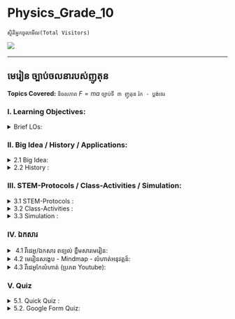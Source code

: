 # Physics_Grade_10

`ស្ថិតិអ្នកចូលមើល(Total Visitors)`
<br>

![](https://komarev.com/ghpvc/?username=Physics-Grade-10&style=flat&color=blueviolet)

---
## មេរៀន ច្បាប់ចលនារបស់ញូតុន
**Topics Covered:** `និចលភាព` $F = ma$ `ច្បាប់ទី ៣ ញូតុន` `រ៉ក - ប្លង់ទេរ` 
<br>

### I. Learning Objectives: 

<details>
  <summary> Brief LOs:</summary>
  <br/>

<!--START_SECTION:activity-->

- Understand Newton's first law of motion and its implications
- Explain Newton's second law of motion and apply it to calculate force, mass, and acceleration
- Comprehend Newton's third law of motion and analyze action-reaction pairs
- Apply Newton's laws to real-world scenarios and practical applications
- Develop problem-solving skills using Newton's laws of motion

  
<!--END_SECTION:activity-->
</details> 

### II. Big Idea / History / Applications: 

<details>
  <summary> 2.1 Big Idea:</summary>
  <br/>

<!--START_SECTION:activity-->

#### Big Ideas of Newton’s Laws of Motion:  
Newton’s Laws of Motion revolutionized the way we understand the physical world, providing a framework for almost everything in mechanics—from the motion of planets to why a soccer ball rolls across the field. These laws unlock the secrets behind movement, forces, and interactions, forming the foundation of physics. 

######  First Law (Law of Inertia):  
Imagine pushing a shopping cart—without a push, it stays still. Newton’s first law explains that objects resist changes to their state of motion. This law reveals why things don't just move on their own: an object at rest stays at rest, and an object in motion stays in motion unless acted upon by an outside force. It's like a hidden rule that governs all movement around us, from a parked car to a drifting skateboard.

######  Second Law ($ F=ma $): 
Ever wonder why heavier objects are harder to push? Newton’s second law explains how force and mass interact. The acceleration of an object depends on how much force you apply and the object’s mass. This law is why race cars are light—they can speed up quickly because they don't have much mass to push against the force.

######  Third Law (Action-Reaction): 
If you've ever jumped off a boat and watched it drift away, you’ve experienced Newton’s third law: For every action, there’s an equal and opposite reaction. This law governs everything from rocket launches to how fish swim. It's the hidden dance of forces that balance our world.

####  The Story Behind Newton’s Discovery:  
Newton’s genius didn’t arrive in a flash—it was built upon centuries of curiosity. The ancient Greeks believed that heavy objects fall faster than light ones, a view that would remain unchallenged for centuries. In the late 16th century, Galileo Galilei turned this idea upside down by showing that all objects fall at the same rate in a vacuum, regardless of weight. Galileo’s experiments laid the groundwork, but it was Isaac Newton who connected the dots.

In the mid-1600s, Newton famously wondered about gravity after watching an apple fall from a tree (though whether that exact moment sparked the revelation is debated!). This led him to think about the forces that govern all motion, from falling apples to the orbits of planets. Newton built upon Galileo’s discoveries, combining them with his own insights into force and acceleration to create the laws of motion. These laws became the bedrock of classical physics, transforming our understanding of the universe.

####  Why It Matters:  
Newton’s laws explain nearly everything we experience in daily life—whether it's the way we walk, ride a bike, or even launch a spacecraft. They make the world less mysterious and more amazing. Understanding these laws gives us the power to explore the universe, build incredible machines, and improve our lives. These ideas shaped the modern world, and appreciating them is like holding the key to understanding how everything around you works.
 
<!--END_SECTION:activity-->
</details> 
<details>
  <br/>
<summary>  2.2 History :</summary>
<!--START_SECTION:activity-->
  
  - [ប្រវត្តិលោកកាលីឡេ](https://www.youtube.com/watch?v=-Zqj7S7OH9w)   
  - [ប្រវត្តិលោកញូតុន](https://www.youtube.com/watch?v=Q6kCi_Bvlv4)
  
<!--END_SECTION:activity-->
</details>



### III. STEM-Protocols / Class-Activities / Simulation: 

<details>
  <summary> 3.1 STEM-Protocols :</summary>
  <br/>

<!--START_SECTION:activity-->
  - [Lab-1]()
  - [Lab-2]()
  - [Lab-3-Vernier](https://www.youtube.com/watch?v=fVLNpOGBn3w)  
<!--END_SECTION:activity-->
</details> 
<details>
  <summary> 3.2 Class-Activities :</summary>
  <br/>

<!--START_SECTION:activity-->
  - [inertia]()
  - [Newtow Second law]()
  - [Water Rocket]()  
<!--END_SECTION:activity-->
</details> 
<details>
  <summary> 3.3 Simulation :</summary>
  <br/>

<!--START_SECTION:activity-->
  - [PhET-Forces and Motion](https://phet.colorado.edu/en/simulations/forces-and-motion-basics)
  - [Ramp Pulley](https://ophysics.com/f3.html)
  
<!--END_SECTION:activity-->
</details> 


### IV. ឯកសារ
<details>
  <summary>​​​​​​​ 4.1 វីដេអូ/ឯកសារ ពន្យល់ ខ្លឹមសារមេរៀន:</summary>
  <br/>

<!--START_SECTION:activity-->

  - ពន្យល់ជាភាសាខ្មែរ [🎬 NGS-Part-1](https://www.youtube.com/watch?v=RUvVr5pjFdQ&list=PLJaM0qi-Pbjv6Ya3RKZpb2W-z1JvCTWmO&index=4) ; [🎬 NGS - End](https://www.youtube.com/watch?v=S3gyrsKXzQ4&list=PLJaM0qi-Pbjv6Ya3RKZpb2W-z1JvCTWmO&index=5)
  - ពន្យល់ជាភាសាអង់គ្លេស [🎬 Dave Explain - 1](https://www.youtube.com/watch?v=1XSyyjcEHo0) ;  [🎬 Dave Explain - 2](https://www.youtube.com/watch?v=xzA6IBWUEDE) ;  [🎬 Dave Explain - 3](https://www.youtube.com/watch?v=y61_VPKH2B4)
  - ពន្យល់ជាភាសាអង់គ្លេស​ [Crash Course-Newton'sLaws of Motion](https://www.youtube.com/watch?v=kKKM8Y-u7ds)
  - ឯកសារជាភាសាអង់គ្លេស​ [Openstax-Newton's Law of Motion](https://openstax.org/books/physics/pages/4-introduction)

<!--END_SECTION:activity-->
</details> 

<details>
  <summary>4.2 មេរៀនសង្ខេប - Mindmap - លំហាត់អនុវត្តន៍:</summary>
  <br/>

<!--START_SECTION:activity-->

  - [Mind-Map]()
  - [📚 T.Physics Summary]() 
  - [📚 Lesson Practice Exercises]()

<!--END_SECTION:activity-->
</details> 
<details>
  <summary> 4.3 វីដេអូកែលំហាត់ (ប្រភព Youtube): </summary>
  <br/>

<!--START_SECTION:activity-->

  - [Ex-1]()
  - [Ex-2]()
  - [Ex-3]()
  - [Ex-4]()
  - [Ex-5]()
  
<!--END_SECTION:activity-->
</details> 
      
### V. Quiz

<details>
  <br/>
<summary>  5.1. Quick Quiz :</summary>
<!--START_SECTION:activity-->


![alt text](https://github.com/Tulamechatronics/Physics_Grade_10/blob/main/Folder/sample-quiz-animation.gif)
  
<!--END_SECTION:activity-->
</details>
<details>
  <br/>
<summary>  5.2. Google Form Quiz:</summary>
<!--START_SECTION:activity-->
 
  -[Quiz Newton Law of Motion]()  
  
<!--END_SECTION:activity-->
</details>

<br>
<br>
  
